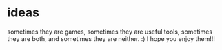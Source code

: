 # ideas
sometimes they are games, sometimes they are useful tools, sometimes they are both, and sometimes they are neither. :) I hope you enjoy them!!!
